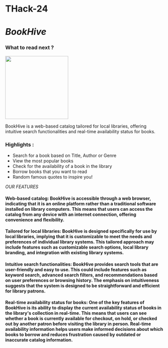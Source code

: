 # THack-24

# *BookHive*

### **What to read next ?**
<img src = "https://github.com/CrossBytes/THack-24/assets/126707783/d6b16fc9-a63d-4229-8dc2-bcf7b83d6eae" width = "200" height="200"/>  

BookHive is a web-based catalog tailored for local libraries, offering intuitive search functionalities and real-time availability status for books.


### Highlights :

- Search for a book based on Title, Author or Genre
- View the most popular books
- Check for the availability of a book in the library
- Borrow books that you want to read
- Random famous quotes to inspire you!


*OUR FEATURES*


#### Web-based catalog: BookHive is accessible through a web browser, indicating that it is an online platform rather than a traditional software installed on library computers. This means that users can access the catalog from any device with an internet connection, offering convenience and flexibility.

#### Tailored for local libraries: BookHive is designed specifically for use by local libraries, implying that it is customizable to meet the needs and preferences of individual library systems. This tailored approach may include features such as customizable search options, local library branding, and integration with existing library systems.

#### Intuitive search functionalities: BookHive provides search tools that are user-friendly and easy to use. This could include features such as keyword search, advanced search filters, and recommendations based on user preferences or browsing history. The emphasis on intuitiveness suggests that the system is designed to be straightforward and efficient for library patrons.

#### Real-time availability status for books: One of the key features of BookHive is its ability to display the current availability status of books in the library's collection in real-time. This means that users can see whether a book is currently available for checkout, on hold, or checked out by another patron before visiting the library in person. Real-time availability information helps users make informed decisions about which books to borrow and reduces frustration caused by outdated or inaccurate catalog information.

